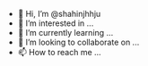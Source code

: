 - 👋 Hi, I’m @shahinjhhju
- 👀 I’m interested in ...
- 🌱 I’m currently learning ...
- 💞️ I’m looking to collaborate on ...
- 📫 How to reach me ...

<!---
shahinjhhju/shahinjhhju is a ✨ special ✨ repository because its `README.md` (this file) appears on your GitHub profile.
You can click the Preview link to take a look at your changes.
--->
